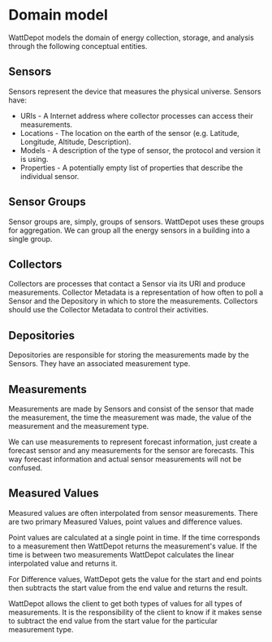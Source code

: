 # Domain model

WattDepot models the domain of energy collection, storage, and analysis through the following
conceptual entities.

## Sensors

Sensors represent the device that measures the physical universe. Sensors have:
* URIs - A Internet address where collector processes can access their measurements. 
* Locations - The location on the earth of the sensor (e.g. Latitude, Longitude, Altitude, Description).
* Models - A description of the type of sensor, the protocol and version it is using.
* Properties - A potentially empty list of properties that describe the individual sensor.

## Sensor Groups

Sensor groups are, simply, groups of sensors. WattDepot uses these groups for aggregation. We can
group all the energy sensors in a building into a single group.

## Collectors

Collectors are processes that contact a Sensor via its URI and produce measurements. Collector
Metadata is a representation of how often to poll a Sensor and the Depository in which to store the
measurements. Collectors should use the Collector Metadata to control their activities.

## Depositories

Depositories are responsible for storing the measurements made by the Sensors. They have an
associated measurement type.

## Measurements

Measurements are made by Sensors and consist of the sensor that made the measurement, the time the
measurement was made, the value of the measurement and the measurement type.

We can use measurements to represent forecast information, just create a forecast sensor and any
measurements for the sensor are forecasts. This way forecast information and actual sensor
measurements will not be confused.

## Measured Values

Measured values are often interpolated from sensor measurements. There are two primary Measured
Values, point values and difference values.

Point values are calculated at a single point in time. If the time corresponds to a measurement
then WattDepot returns the measurement's value. If the time is between two measurements WattDepot
calculates the linear interpolated value and returns it.

For Difference values, WattDepot gets the value for the start and end points then subtracts the
start value from the end value and returns the result.

WattDepot allows the client to get both types of values for all types of measurements. It is the
responsibility of the client to know if it makes sense to subtract the end value from the start
value for the particular measurement type.